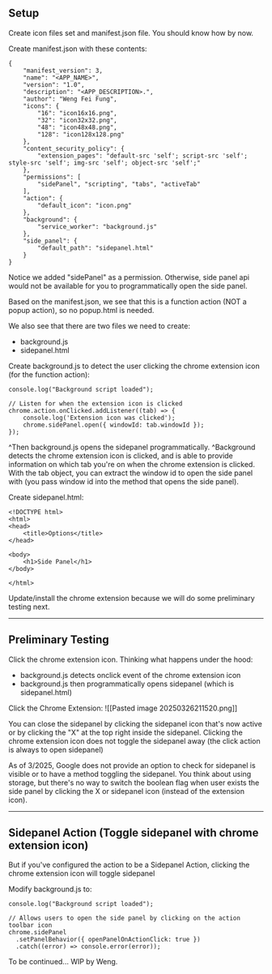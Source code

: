 ## Setup

Create icon files set and manifest.json file. You should know how by now.

Create manifest.json with these contents:
```
{  
    "manifest_version": 3,  
    "name": "<APP_NAME>",  
    "version": "1.0",  
    "description": "<APP_DESCRIPTION>.",  
    "author": "Weng Fei Fung",
    "icons": {  
        "16": "icon16x16.png",  
        "32": "icon32x32.png",  
        "48": "icon48x48.png",  
        "128": "icon128x128.png"  
    },
    "content_security_policy": {  
        "extension_pages": "default-src 'self'; script-src 'self'; style-src 'self'; img-src 'self'; object-src 'self';"
    },
    "permissions": [
        "sidePanel", "scripting", "tabs", "activeTab"
    ],
    "action": {  
        "default_icon": "icon.png"
    },
	"background": {
	    "service_worker": "background.js"
    },
    "side_panel": {
        "default_path": "sidepanel.html"
    }
}
```

Notice we added "sidePanel" as a permission. Otherwise, side panel api would not be available for you to programmatically open the side panel.

Based on the manifest.json, we see that this is a function action (NOT a popup action), so no popup.html is needed.

We also see that there are two files we need to create:
- background.js
- sidepanel.html

Create background.js to detect the user clicking the chrome extension icon (for the function action):
```
console.log("Background script loaded");

// Listen for when the extension icon is clicked
chrome.action.onClicked.addListener((tab) => {
    console.log('Extension icon was clicked');
    chrome.sidePanel.open({ windowId: tab.windowId });
});
```

^Then background.js opens the sidepanel programmatically.
^Background detects the chrome extension icon is clicked, and is able to provide information on which tab you're on when the chrome extension is clicked. With the tab object, you can extract the window id to open the side panel with (you pass window id into the method that opens the side panel).

Create sidepanel.html:
```
<!DOCTYPE html>
<html>
<head>
    <title>Options</title>
</head>

<body>
    <h1>Side Panel</h1>
</body>

</html>
```

Update/install the chrome extension because we will do some preliminary testing next.

---

## Preliminary Testing

Click the chrome extension icon. Thinking what happens under the hood:
- background.js detects onclick event of the chrome extension icon
- background.js then programmatically opens sidepanel (which is sidepanel.html)

Click the Chrome Extension:
![[Pasted image 20250326211520.png]]

You can close the sidepanel by clicking the sidepanel icon that's now active or by clicking the "X" at the top right inside the sidepanel. Clicking the chrome extension icon does not toggle the sidepanel away (the click action is always to open sidepanel)

As of 3/2025, Google does not provide an option to check for sidepanel is visible or to have a method toggling the sidepanel. You think about using storage, but there's no way to switch the boolean flag when user exists the side panel by clicking the X or sidepanel icon (instead of the extension icon).


---

## Sidepanel Action (Toggle sidepanel with chrome extension icon)


But if you've configured the action to be a Sidepanel Action, clicking the chrome extension icon will toggle sidepanel

Modify background.js to:
```
console.log("Background script loaded");

// Allows users to open the side panel by clicking on the action toolbar icon
chrome.sidePanel
  .setPanelBehavior({ openPanelOnActionClick: true })
  .catch((error) => console.error(error));
```


To be continued... WIP by Weng.

